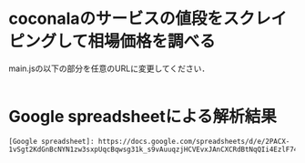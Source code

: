 # coconalaのサービスの値段をスクレイピングして相場価格を調べる
main.jsの以下の部分を任意のURLに変更してください．

```pageUrl = 'https://coconala.com/search?keyword=3d%20vtuber&layout=2&ref_c=1&y=0&sort_by=ranking&business_flag=false&page='
```

# Google spreadsheetによる解析結果
    [Google spreadsheet]: https://docs.google.com/spreadsheets/d/e/2PACX-1vSgt2KdGnBcNYN1zw3sxpUqcBqwsg31k_s9vAuuqzjHCVEvxJAnCXCRdBtNqQIi4EzlF74s93kVP7Z4/pubhtml



